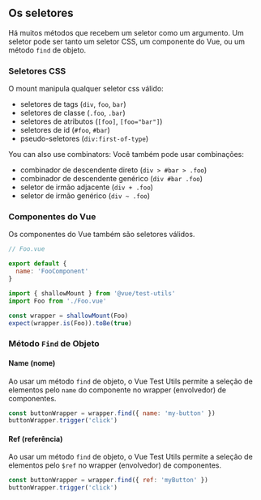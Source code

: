 ## Os seletores

Há muitos métodos que recebem um seletor como um argumento. Um seletor pode ser tanto um seletor CSS, um componente do Vue, ou um método `find` de objeto.

### Seletores CSS

O mount manipula qualquer seletor css válido:

- seletores de tags (`div`, `foo`, `bar`)
- seletores de classe (`.foo`, `.bar`)
- seletores de atributos (`[foo]`, `[foo="bar"]`)
- seletores de id (`#foo`, `#bar`)
- pseudo-seletores (`div:first-of-type`)

You can also use combinators:
Você também pode usar combinações:

- combinador de descendente direto (`div > #bar > .foo`)
- combinador de descendente genérico (`div #bar .foo`)
- seletor de irmão adjacente (`div + .foo`)
- seletor de irmão genérico (`div ~ .foo`)

### Componentes do Vue

Os componentes do Vue também são seletores válidos.

```js
// Foo.vue

export default {
  name: 'FooComponent'
}
```

```js
import { shallowMount } from '@vue/test-utils'
import Foo from './Foo.vue'

const wrapper = shallowMount(Foo)
expect(wrapper.is(Foo)).toBe(true)
```

### Método `Find` de Objeto

#### Name (nome)

Ao usar um método `find` de objeto, o Vue Test Utils permite a seleção de elementos pelo `name` do componente no wrapper (envolvedor) de componentes.

```js
const buttonWrapper = wrapper.find({ name: 'my-button' })
buttonWrapper.trigger('click')
```

#### Ref (referência)

Ao usar um método `find` de objeto, o Vue Test Utils permite a seleção de elementos pelo `$ref` no wrapper (envolvedor) de componentes.

```js
const buttonWrapper = wrapper.find({ ref: 'myButton' })
buttonWrapper.trigger('click')
```
